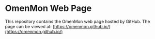 # OmenMon Web Page

This repository contains the OmenMon web page hosted by GitHub.
The page can be viewed at: [https://omenmon.github.io/](https://omenmon.github.io/)
